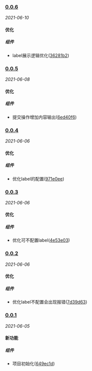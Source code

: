 ### [0.0.6](https://github.com/WenHaoHuang/form/compare/v0.0.5...v0.0.6)

_2021-06-10_

#### 优化

##### 组件
- label展示逻辑优化([36281b2](https://github.com/WenHaoHuang/form/commit/36281b2))



### [0.0.5](https://github.com/WenHaoHuang/form/compare/v0.0.4...v0.0.5)

_2021-06-08_

#### 优化

##### 组件
- 提交操作增加内容输出([6ed40f6](https://github.com/WenHaoHuang/form/commit/6ed40f6))



### [0.0.4](https://github.com/WenHaoHuang/form/compare/v0.0.3...v0.0.4)

_2021-06-06_

#### 优化

##### 组件
- 优化label的配置([971e0ee](https://github.com/WenHaoHuang/form/commit/971e0ee))



### [0.0.3](https://github.com/WenHaoHuang/form/compare/v0.0.2...v0.0.3)

_2021-06-06_

#### 优化

##### 组件
- 优化可不配置label([4e53e03](https://github.com/WenHaoHuang/form/commit/4e53e03))



### [0.0.2](https://github.com/WenHaoHuang/form/compare/v0.0.1...v0.0.2)

_2021-06-06_

#### 优化

##### 组件
- 优化label不配置会出现报错([7d39d63](https://github.com/WenHaoHuang/form/commit/7d39d63))



### [0.0.1](https://github.com/WenHaoHuang/form/compare/649ec1d...v0.0.1)

_2021-06-05_

#### 新功能

##### 组件
- 项目初始化([649ec1d](https://github.com/WenHaoHuang/form/commit/649ec1d))



